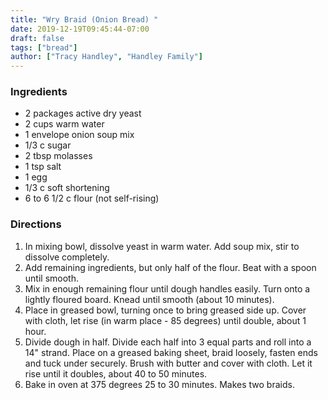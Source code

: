 ```yaml
---
title: "Wry Braid (Onion Bread) "
date: 2019-12-19T09:45:44-07:00
draft: false
tags: ["bread"]
author: ["Tracy Handley", "Handley Family"]
---
```


### Ingredients
- 2 packages active dry yeast
- 2 cups warm water
- 1 envelope onion soup mix
- 1/3 c sugar
- 2 tbsp molasses
- 1 tsp salt
- 1 egg
- 1/3 c soft shortening
- 6 to 6 1/2 c flour (not self-rising)

### Directions
1. In mixing bowl, dissolve yeast in warm water. Add soup mix, stir to dissolve completely.
1. Add remaining ingredients, but only half of the flour. Beat with a spoon until smooth.
1. Mix in enough remaining flour until dough handles easily. Turn onto a lightly floured board. Knead until smooth (about 10 minutes).
1. Place in greased bowl, turning once to bring greased side up. Cover with cloth, let rise (in warm place - 85 degrees) until double, about 1 hour.
1. Divide dough in half. Divide each half into 3 equal parts and roll into a 14" strand. Place on a greased baking sheet, braid loosely, fasten ends and tuck under securely. Brush with butter and cover with cloth. Let it rise until it doubles, about 40 to 50 minutes.
1. Bake in oven at 375 degrees 25 to 30 minutes. Makes two braids.
